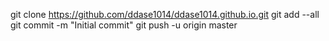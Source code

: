 git clone https://github.com/ddase1014/ddase1014.github.io.git
git add --all
git commit -m "Initial commit"
git push -u origin master
